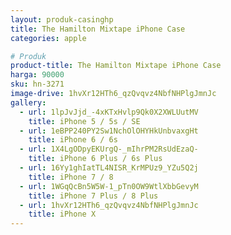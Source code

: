 ```yaml
---
layout: produk-casinghp
title: The Hamilton Mixtape iPhone Case
categories: apple

# Produk
product-title: The Hamilton Mixtape iPhone Case
harga: 90000
sku: hn-3271
image-drive: 1hvXr12HTh6_qzQvqvz4NbfNHPlgJmnJc
gallery:
  - url: 1lpJvJjd_-4xKTxHvlp9Qk0X2XWLUutMV
    title: iPhone 5 / 5s / SE
  - url: 1eBPP240PY2Sw1NchOlOHYHkUnbvaxgHt
    title: iPhone 6 / 6s
  - url: 1X4LgODpyEKUrgQ-_mIhrPM2RsUdEzaQ-
    title: iPhone 6 Plus / 6s Plus
  - url: 16Yy1ghIatTL4NISR_KrMPUz9_YZu5Q2j
    title: iPhone 7 / 8
  - url: 1WGqQcBn5W5W-1_pTn0OW9WtlXbbGevyM
    title: iPhone 7 Plus / 8 Plus
  - url: 1hvXr12HTh6_qzQvqvz4NbfNHPlgJmnJc
    title: iPhone X
---
```


